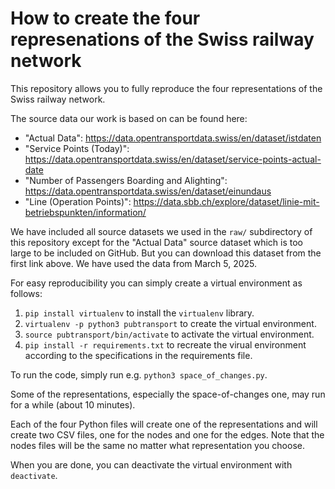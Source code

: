 # How to create the four represenations of the Swiss railway network

This repository allows you to fully reproduce the four representations of the Swiss railway network.

The source data our work is based on can be found here:

* "Actual Data": https://data.opentransportdata.swiss/en/dataset/istdaten
* "Service Points (Today)": https://data.opentransportdata.swiss/en/dataset/service-points-actual-date
* "Number of Passengers Boarding and Alighting": https://data.opentransportdata.swiss/en/dataset/einundaus
* "Line (Operation Points)": https://data.sbb.ch/explore/dataset/linie-mit-betriebspunkten/information/

We have included all source datasets we used in the `raw/` subdirectory of this repository except for the "Actual Data" source dataset which is too large to be included on GitHub. But you can download this dataset from the first link above. We have used the data from March 5, 2025.

For easy reproducibility you can simply create a virtual environment as follows:

1. `pip install virtualenv` to install the `virtualenv` library.
2. `virtualenv -p python3 pubtransport` to create the virtual environment.
3. `source pubtransport/bin/activate` to activate the virtual environment.
4. `pip install -r requirements.txt` to recreate the virual environment according to the specifications in the requirements file.

To run the code, simply run e.g. `python3 space_of_changes.py`.

Some of the representations, especially the space-of-changes one, may run for a while (about 10 minutes).

Each of the four Python files will create one of the representations and will create two CSV files, one for the nodes and one for the edges. Note that the nodes files will be the same no matter what representation you choose.

When you are done, you can deactivate the virtual environment with `deactivate`.